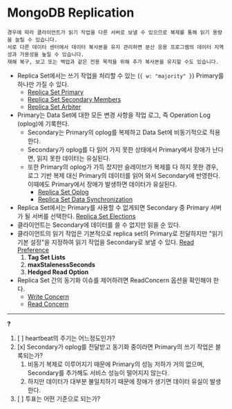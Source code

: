 # MongoDB Replication

```
경우에 따라 클라이언트가 읽기 작업을 다른 서버로 보낼 수 있으므로 복제를 통해 읽기 용량을 늘릴 수 있습니다.  
서로 다른 데이터 센터에서 데이터 복사본을 유지 관리하면 분산 응용 프로그램의 데이터 지역성과 가용성을 높일 수 있습니다.  
재해 복구, 보고 또는 백업과 같은 전용 목적을 위해 추가 복사본을 유지할 수도 있습니다.  
```

- Replica Set에서는 쓰기 작업을 처리할 수 있는 (`{ w: "majority" }`) Primary를 하나만 가질 수 있다. 
  - [Replica Set Primary](https://www.mongodb.com/docs/v4.4/core/replica-set-primary/)
  - [Replica Set Secondary Members](https://www.mongodb.com/docs/v4.4/core/replica-set-secondary/)
  - [Replica Set Arbiter](https://www.mongodb.com/docs/v4.4/core/replica-set-arbiter/)
- Primary는 Data Set에 대한 모든 변경 사항을 작업 로그, 즉 Operation Log (oplog)에 기록한다.
  - Secondary는 Primary의 oplog를 복제하고 Data Set에 비동기적으로 적용한다.
  - Secondary가 oplog를 다 읽어 가지 못한 상태에서 Primary에서 장애가 난다면, 읽지 못한 데이터는 유실된다.
  - 또한 Primary의 oplog가 가득 찼지만 슬레이브가 복제를 다 하지 못한 경우, 로그 기반 복제 대신 Primary의 데이터를 읽어 와서 Secondary에 반영한다. 이때에도 Primary에서 장애가 발생하면 데이터가 유실된다.
    - [Replica Set Oplog](https://www.mongodb.com/docs/v4.4/core/replica-set-oplog/)
    - [Replica Set Data Synchronization](https://www.mongodb.com/docs/v4.4/core/replica-set-sync/)
- Replica Set에서는 Primary를 사용할 수 없게되면 Secondary 중 Primary 서버가 될 서버를 선택한다. [Replica Set Elections](https://www.mongodb.com/docs/v4.4/core/replica-set-elections/#std-label-replica-set-elections)
- 클라이언트는 Secondary에 데이터를 쓸 수 없지만 읽을 순 있다.
- 클라이언트의 읽기 작업은 기본적으로 replica set의 Primary로 전달하지만 "읽기 기본 설정"을 지정하여 읽기 작업을 Secondary로 보낼 수 있다. [Read Preference](https://www.mongodb.com/docs/v4.4/core/read-preference/)
   1. **Tag Set Lists**
   2. **maxStalenessSeconds**
   3. **Hedged Read Option**
- Replica Set 간의 동기화 이슈를 제어하려면 ReadConcern 옵션을 확인해야 한다.
  - [Write Concern](https://www.mongodb.com/docs/v4.4/reference/write-concern/)
  - [Read Concern](https://www.mongodb.com/docs/v4.4/reference/read-concern/)
  


***

**?**
1. [ ] heartbeat의 주기는 어느정도인가?
2. [x] Secondary가 oplog를 전달받고 동기화 중이라면 Primary의 쓰기 작업은 블록되는가?
   1. 비동기 복제로 이루어지기 때문에 Primary의 성능 저하가 거의 없으며, Secondary를 추가해도 서비스 성능이 떨어지지 않는다.
   2. 하지만 데이터가 대부분 불일치하기 때문에 장애가 생기면 데이터 유실이 발생한다.
3. [ ] 투표는 어떤 기준으로 되는가?